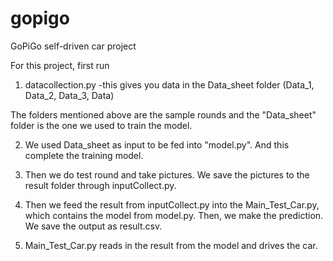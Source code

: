# gopigo
GoPiGo self-driven car project 


For this project, first run

1. datacollection.py
  -this gives you data in the Data_sheet folder
  (Data_1, Data_2, Data_3, Data)
  
  The folders mentioned above are the sample rounds and the "Data_sheet" folder is the one we used to train the model.

2. We used Data_sheet as input to be fed into "model.py". And this complete the training model. 

3. Then we do test round and take pictures. We save the pictures to the result folder through inputCollect.py.

4. Then we feed the result from inputCollect.py into the Main_Test_Car.py, which contains the model from model.py. Then, we make the prediction. We save the output as result.csv.

5. Main_Test_Car.py reads in the result from the model and drives the car.
